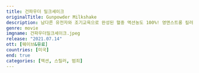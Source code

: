 ```yaml
---
title: 건파우더 밀크셰이크
originalTitle: Gunpowder Milkshake
description: 남다른 유전자와 조기교육으로 완성된 혈중 액션농도 100%! 영앤스트롱 킬러 샘과 15년 전 업계에서 홀연히 사라졌던 실패율 0% 킬러이자 샘의 엄마 스칼렛, 폭발적 지성이 잠들어 있는 시크릿 에이전시, 도서관의 킬 사부일체 3인방. 그들의 운명을 찢어 놓은 놈들을 날려버릴 달콤하고 시원한 복수가 시작된다!
genre: movie
imgname: 건파우더밀크셰이크.jpeg
release: "2021.07.14"
ott: [웨이브&유료]
countries: [미국]
end: true
categories: [액션, 스릴러, 범죄]
---
```

